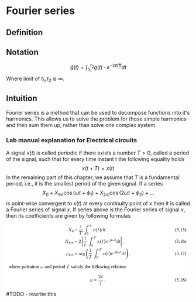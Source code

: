 # Fourier series
## Definition

## Notation
$$
\hat g(t) = \int_{t_{1}}^{t_{2}}g(t)\cdot e^{-2\pi ift} dt
$$
Where limit of $t_{1}, t_{2}$ is $\infty$. 
## Intuition
Fourier series is a method that can be used to decompose functions into it's harmonics. This allows us to solve the problem for those simple harmonics and then sum them up, rather than solve one complex system

### Lab manual explanation for Electrical circuits
A signal $x(t)$ is called periodic if there exists a number $T > 0$, called a period of the signal, such that for every time instant t the following equality holds
$$x(t+T)=x(t)$$
In the remaining part of this chapter, we assume that $T$ is a fundamental period, i.e., it is the smallest period of the given signal. If a series
$$X_{0} + X_{1m}\cos(\omega t + \phi_{1}) + X_{2m}\cos(2\omega t + \phi_{2}) + \dots$$
is point-wise convergent to $x(t)$ at every continuity point of x then it is called a Fourier series of signal $x$. 
If series above is the Fourier series of signal $x$, then its coefficients are given by following formulas
![Pasted image 20221214211842](../attachments/Pasted%20image%2020221214211842.png) #TODO  - rewrite this
